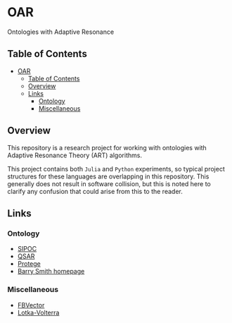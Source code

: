 # OAR

Ontologies with Adaptive Resonance

## Table of Contents

- [OAR](#oar)
  - [Table of Contents](#table-of-contents)
  - [Overview](#overview)
  - [Links](#links)
    - [Ontology](#ontology)
    - [Miscellaneous](#miscellaneous)

## Overview

This repository is a research project for working with ontologies with Adaptive Resonance Theory (ART) algorithms.

This project contains both `Julia` and `Python` experiments, so typical project structures for these languages are overlapping in this repository.
This generally does not result in software collision, but this is noted here to clarify any confusion that could arise from this to the reader.

## Links

### Ontology

- [SIPOC](https://www.wikiwand.com/en/SIPOC)
- [QSAR](https://www.wikiwand.com/en/Quantitative_structure%E2%80%93activity_relationship)
- [Protege](https://protege.stanford.edu/)
- [Barry Smith homepage](http://ontology.buffalo.edu/smith/)

### Miscellaneous

- [FBVector](https://github.com/facebook/folly/blob/main/folly/docs/FBVector.md)
- [Lotka-Volterra](https://www.wikiwand.com/en/Lotka%E2%80%93Volterra_equations)
